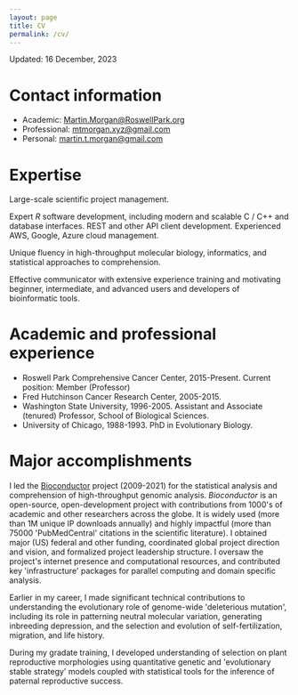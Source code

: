 ```yaml
---
layout: page
title: CV
permalink: /cv/
---
```


Updated: 16 December, 2023

# Contact information

- Academic: [Martin.Morgan@RoswellPark.org](mailto:Martin.Morgan@RoswellPark.org)
- Professional: [mtmorgan.xyz@gmail.com](mailto:mtmorgan.xzy@gmail.com)
- Personal: [martin.t.morgan@gmail.com](mailto:martin.t.morgan@gmail.com)

# Expertise

Large-scale scientific project management.

Expert *R* software development, including modern and scalable C / C++
and database interfaces. REST and other API client
development. Experienced AWS, Google, Azure cloud management.

Unique fluency in high-throughput molecular biology, informatics, and
statistical approaches to comprehension.

Effective communicator with extensive experience training and
motivating beginner, intermediate, and advanced users and developers
of bioinformatic tools.

# Academic and professional experience

- Roswell Park Comprehensive Cancer Center, 2015-Present. Current
  position: Member (Professor)
- Fred Hutchinson Cancer Research Center, 2005-2015.
- Washington State University, 1996-2005. Assistant and Associate
  (tenured) Professor, School of Biological Sciences.
- University of Chicago, 1988-1993. PhD in Evolutionary Biology.

# Major accomplishments

I led the [Bioconductor][] project (2009-2021) for the statistical
analysis and comprehension of high-throughput genomic
analysis. *Bioconductor* is an open-source, open-development project
with contributions from 1000's of academic and other researchers
across the globe. It is widely used (more than 1M unique IP downloads
annually) and highly impactful (more than 75000 'PubMedCentral'
citations in the scientific literature). I obtained major (US) federal
and other funding, coordinated global project direction and vision,
and formalized project leadership structure. I oversaw the project's
internet presence and computational resources, and contributed key
'infrastructure' packages for parallel computing and domain specific
analysis.

Earlier in my career, I made significant technical contributions to
understanding the evolutionary role of genome-wide 'deleterious
mutation', including its role in patterning neutral molecular
variation, generating inbreeding depression, and the selection and
evolution of self-fertilization, migration, and life history.

During my gradate training, I developed understanding of selection on
plant reproductive morphologies using quantitative genetic and
'evolutionary stable strategy' models coupled with statistical tools
for the inference of paternal reproductive success.

[Bioconductor]: https://bioconductor.org
